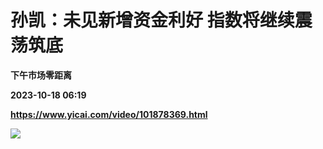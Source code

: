 # 孙凯：未见新增资金利好 指数将继续震荡筑底
**下午市场零距离**

**2023-10-18 06:19**

**https://www.yicai.com/video/101878369.html**

![](http://imgcdn.yicai.com/vms-new/2023/10/40e5b92a-410e-437d-b913-deda52d95fe8_Ptga.jpg)